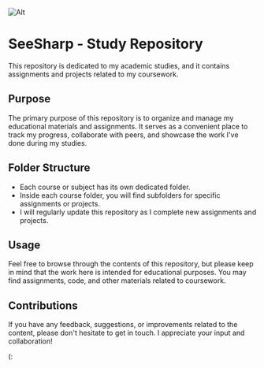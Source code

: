 ![Alt](https://repobeats.axiom.co/api/embed/dc8e7e94b0b7d9f8926435dd94738465eb8c5bf7.svg "Repobeats analytics image")

# SeeSharp - Study Repository

This repository is dedicated to my academic studies, and it contains assignments and projects related to my coursework. 

## Purpose

The primary purpose of this repository is to organize and manage my educational materials and assignments. It serves as a convenient place to track my progress, collaborate with peers, and showcase the work I've done during my studies.

## Folder Structure

- Each course or subject has its own dedicated folder.
- Inside each course folder, you will find subfolders for specific assignments or projects.
- I will regularly update this repository as I complete new assignments and projects.

## Usage

Feel free to browse through the contents of this repository, but please keep in mind that the work here is intended for educational purposes. You may find assignments, code, and other materials related to coursework.

## Contributions

If you have any feedback, suggestions, or improvements related to the content, please don't hesitate to get in touch. I appreciate your input and collaboration!

(:

